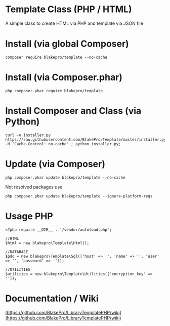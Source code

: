 # Template Class (PHP / HTML)

A simple class to create HTML via PHP and template via JSON file

# Install (via global Composer)
```
composer require blakepro/template --no-cache
```

# Install (via Composer.phar)
```
php composer.phar require blakepro/template
```

# Install Composer and Class (via Python)
```
curl -o installer.py https://raw.githubusercontent.com/BlakePro/Template/master/installer.py -H 'Cache-Control: no-cache' ; python installer.py;
```

# Update (via Composer)
```
php composer.phar update blakepro/template --no-cache
```
Not resolved packages use
```
php composer.phar update blakepro/template --ignore-platform-reqs
```

# Usage PHP
```
<?php require __DIR__ . '/vendor/autoload.php';

//HTML
$html = new blakepro\Template\Html();

//DATABASE
$pdo = new blakepro\Template\Sql(['host' => '', 'name' => '', 'user' => '', 'password' => '']);

//UTILITIES
$utilities = new blakepro\Template\Utilities(['encryption_key' => '']);

```
#  Documentation / Wiki

[https://github.com/BlakePro/LibraryTemplatePHP/wiki](https://github.com/BlakePro/LibraryTemplatePHP/wiki)
